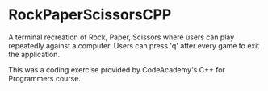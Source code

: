 # RockPaperScissorsCPP

A terminal recreation of Rock, Paper, Scissors where users can play repeatedly against a computer.
Users can press 'q' after every game to exit the application.

This was a coding exercise provided by CodeAcademy's C++ for Programmers course.
